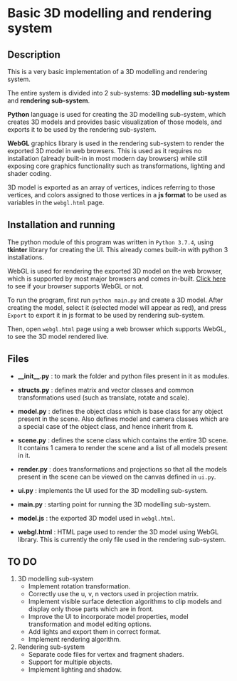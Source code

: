 # Basic 3D modelling and rendering system

## Description

This is a very basic implementation of a 3D modelling and rendering system.

The entire system is divided into 2 sub-systems: **3D modelling sub-system** and **rendering sub-system**.

**Python** language is used for creating the 3D modelling sub-system, which creates 3D models and provides basic visualization of those models, and exports it to be used by the rendering sub-system.

**WebGL** graphics library is used in the rendering sub-system to render the exported 3D model in web browsers. This is used as it requires no installation (already built-in in most modern day browsers) while still exposing core graphics functionality such as transformations, lighting and shader coding.

3D model is exported as an array of vertices, indices referring to those vertices, and colors assigned to those vertices in a **js format** to be used as variables in the `webgl.html` page.

## Installation and running

The python module of this program was written in `Python 3.7.4`, using **tkinter** library for creating the UI. This already comes built-in with python 3 installations.

WebGL is used for rendering the exported 3D model on the web browser, which is supported by most major browsers and comes in-built. [Click here](https://get.webgl.org/) to see if your browser supports WebGL or not.

To run the program, first run `python main.py` and create a 3D model. After creating the model, select it (selected model will appear as red), and press `Export` to export it in js format to be used by rendering sub-system.

Then, open `webgl.html` page using a web browser which supports WebGL, to see the 3D model rendered live.

## Files

- **\_\_init\_\_.py** : to mark the folder and python files present in it as modules.
- **structs.py** : defines matrix and vector classes and common transformations used (such as translate, rotate and scale).
- **model.py** : defines the object class which is base class for any object present in the scene. Also defines model and camera classes which are a special case of the object class, and hence inherit from it.
- **scene.py** : defines the scene class which contains the entire 3D scene. It contains 1 camera to render the scene and a list of all models present in it.
- **render.py** : does transformations and projections so that all the models present in the scene can be viewed on the canvas defined in `ui.py`.
- **ui.py** : implements the UI used for the 3D modelling sub-system.
- **main.py** : starting point for running the 3D modelling sub-system.

- **model.js** : the exported 3D model used in `webgl.html`.

- **webgl.html** : HTML page used to render the 3D model using WebGL library. This is currently the only file used in the rendering sub-system.

## TO DO

1. 3D modelling sub-system
   - Implement rotation transformation.
   - Correctly use the u, v, n vectors used in projection matrix.
   - Implement visible surface detection algorithms to clip models and display only those parts which are in front.
   - Improve the UI to incorporate model properties, model transformation and model editing options.
   - Add lights and export them in correct format.
   - Implement rendering algorithm.
2. Rendering sub-system
   - Separate code files for vertex and fragment shaders.
   - Support for multiple objects.
   - Implement lighting and shadow.

